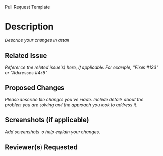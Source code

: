 Pull Request Template

# Description

_Describe your changes in detail_

## Related Issue

_Reference the related issue(s) here, if applicable. For example, "Fixes #123" or "Addresses #456"_

## Proposed Changes

_Please describe the changes you've made. Include details about the problem you are solving and the approach you took to address it_.

## Screenshots (if applicable)

_Add screenshots to help explain your changes_.

<!--
  E.g
![Before Fix](/screenshots/before_fix.png)
![After Fix](/screenshots/after_fix.png)
 -->

## Reviewer(s) Requested

<!-- tag the reviewer(s) @username -->
